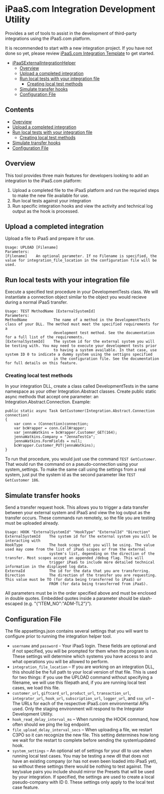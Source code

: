 # iPaaS.com Integration Development Utility
Provides a set of tools to assist in the development of third-party integrations using the iPaaS.com platform.

It is recommended to start with a new integration project.  If you have not done so yet, please review [iPaaS.com Integration Template](https://github.com/ipaas-com/iPaaS.Integration.Template) to get started.

- [iPaaSExternalIntegrationHelper](#ipaasexternalintegrationhelper)
  * [Overview](#overview)
  * [Upload a completed integration](#upload-a-completed-integration)
  * [Run local tests with your integration file](#run-local-tests-with-your-integration-file)
    + [Creating local test methods](#creating-local-test-methods)
  * [Simulate transfer hooks](#simulate-transfer-hooks)
  * [Configuration File](#configuration-file)
## Contents
 * [Overview](#overview)
 * [Upload a completed integration](#upload-a-completed-integration)
 * [Run local tests with your integration file](#run-local-tests-with-your-integration-file)
   + [Creating local test methods](#creating-local-test-methods)
 * [Simulate transfer hooks](#simulate-transfer-hooks)
 * [Configuration File](#configuration-file)

## Overview
This tool provides three main features for developers looking to add an integration to the iPaaS.com platform:
1. Upload a completed file to the iPaaS platform and run the requried steps to make the new file available for use.
1. Run local tests against your integration 
1. Run specific integration hooks and view the activity and technical log output as the hook is processed.
## Upload a completed integration
Upload a file to iPaaS and prepare it for use.
```
Usage: UPLOAD [Filename]
Parameters:
[Filename]    An optional parameter. If no Filename is specified, the value for integration_file_location in the configuration file will be used.
```
## Run local tests with your integration file
Execute a specified test procedure in your DevelopmentTests class. We will instantiate a connection object similar to the object you would recieve during a normal iPaaS transfer.
```
Usage: TEST MethodName [ExternalSystemId]
Parameters:
MethodName            The name of a method in the DevelopmentTests class of your DLL. The method must meet the specified requirements for a 
                      development test method. See the documentation for a full list of the requirements.
[ExternalSystemId]    The system id for the external system you will be testing with. You may need to execute your development tests prior 
                      to having a system available. In that case, use system ID 0 to indicate a dummy system using the settigns specified 
                      in the configuration file. See the documentation for full details on this feature.
```
### Creating local test methods
In your integration DLL, create a class called DevelopmentTests in the same namespace as your other Integration.Abstract classes. Create public static async methods that accept one parameter: an Integration.Abstract.Connection.
Example:
```
public static async Task GetCustomer(Integration.Abstract.Connection connection)
{
    var conn = (Connection)connection;
    var bcWrapper = conn.CallWrapper;
    var jennaWatkins = bcWrapper.Customer_GET(164);
    jennaWatkins.Company = "JennaTestCo";
    jennaWatkins.FormFields = null;
    bcWrapper.Customer_PUT(jennaWatkins);
}
```
To run that procedure, you would just use the command `TEST GetCustomer`. That would run the command on a pseudo-connection using your system_settings. To make the same call using the settings from a real system, just put the system id as the second parameter like `TEST GetCustomer 186`.
## Simulate transfer hooks
Send a transfer request hook. This allows you to trigger a data transfer between your external system and iPaaS and view the log output as the transfer occurs. These commands run remotely, so the file you are testing must be uploaded already.
```
Usage: HOOK "ExternalSystemId" "HookType" "ExternalId" "Direction"
ExternalSystemId    The system id for the external system you will be interacting with
HookType            The hook scope that you will be using. The value used may come from the list of iPaaS scopes or from the external 
                    system's list, depending on the direction of the transfer. Most scopes accept an appended /debug flag. This will 
                    trigger iPaaS to include more detailed technical information in the displayed log data.
ExternaId           The id for the data that you are transferring.
Direction           The direction of the transfer you are requesting. This value must be TO (for data being transferred to iPaaS) or 
                    FROM (for data being transferred from iPaaS).
```
All parameters must be in the order specified above and must be enclosed in double quotes. Embedded quotes inside a parameter should be slash-escaped (e.g. "{\"ITEM_NO\":\"ADM-TL2\"}").
## Configuration File
The file appsettings.json contains several settings that you will want to configure prior to running the integration helper tool.
* `username` and `password` - Your iPaaS login. These fields are optional and if not specified, you will be prompted for them when the program is run. These settings will determine which systems you have access to and what operations you will be allowed to perform.
* `integration_file_location` – If you are working on an integration DLL, this should be the full path to your local version of that file. This is used for two things: if you use the UPLOAD command without specifying a filename, we will use this filepath and, if you are running local test cases, we load this file.
* `customer_url`,  `giftcard_url`,  `product_url`,  `transaction_url`,  `integrator_url`, `hook_url`, `subscription_url`, `logger_url`, and `sso_ur`l –The URLs for each of the respective iPaaS.com environmental APIs used.  Only the staging environment will respond to the Integrator Development Utility.
* `hook_read_delay_interval_ms` – When running the HOOK command, how often should we ping the log endpoint. 
* `file_upload_delay_interval_secs` – When uploading a file, we restart C3PO so it can recognize the new file. This setting determines how long we wait for the restart to complete before sending the system\updated hook.
* `system_settings` – An optional set of settings for your dll to use when running local test cases. You may be testing a new dll that does not have an existing company (or has not even been loaded into iPaaS yet), so without these settings there would be nothing to test against. The key\value pairs you include should mirror the Presets that will be used by your integration. If specified, the settings are used to create a local pseudo-company with ID 0. These settings only apply to the local test case feature. 
